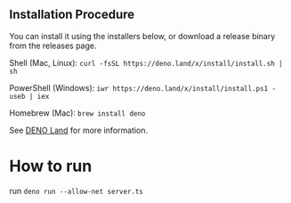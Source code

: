 ## Installation Procedure

You can install it using the installers below, or download a release binary from the releases page.

Shell (Mac, Linux):   `curl -fsSL https://deno.land/x/install/install.sh | sh`

PowerShell (Windows):   `iwr https://deno.land/x/install/install.ps1 -useb | iex`

Homebrew (Mac):   `brew install deno`

See [DENO Land](https://deno.land/) for more information.

# How to run

run `deno run --allow-net server.ts`
